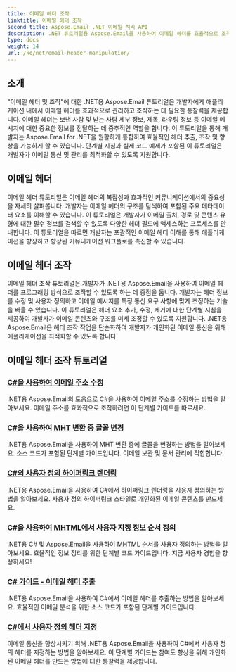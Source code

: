 ```yaml
---
title: 이메일 헤더 조작
linktitle: 이메일 헤더 조작
second_title: Aspose.Email .NET 이메일 처리 API
description: .NET 튜토리얼용 Aspose.Email을 사용하여 이메일 헤더를 효율적으로 조작합니다. 향상된 커뮤니케이션을 위해 헤더를 추출, 수정 및 개인화하는 방법을 알아보세요.
type: docs
weight: 14
url: /ko/net/email-header-manipulation/
---
```


## 소개

"이메일 헤더 및 조작"에 대한 .NET용 Aspose.Email 튜토리얼은 개발자에게 애플리케이션 내에서 이메일 헤더를 효과적으로 관리하고 조작하는 데 필요한 통찰력을 제공합니다. 이메일 헤더는 보낸 사람 및 받는 사람 세부 정보, 제목, 라우팅 정보 등 이메일 메시지에 대한 중요한 정보를 전달하는 데 중추적인 역할을 합니다. 이 튜토리얼을 통해 개발자는 Aspose.Email for .NET을 원활하게 통합하여 효율적인 헤더 추출, 조작 및 향상을 가능하게 할 수 있습니다. 단계별 지침과 실제 코드 예제가 포함된 이 튜토리얼은 개발자가 이메일 통신 및 관리를 최적화할 수 있도록 지원합니다.

## 이메일 헤더

이메일 헤더 튜토리얼은 이메일 헤더의 복잡성과 효과적인 커뮤니케이션에서의 중요성을 자세히 살펴봅니다. 개발자는 이메일 헤더의 구조를 탐색하여 포함된 주요 메타데이터 요소를 이해할 수 있습니다. 이 튜토리얼은 개발자가 이메일 출처, 경로 및 콘텐츠 유형에 대한 필수 정보를 검색할 수 있도록 다양한 헤더 필드에 액세스하는 프로세스를 안내합니다. 이 튜토리얼을 따르면 개발자는 포괄적인 이메일 헤더 이해를 통해 애플리케이션을 향상하고 향상된 커뮤니케이션 워크플로를 촉진할 수 있습니다.

## 이메일 헤더 조작

이메일 헤더 조작 튜토리얼은 개발자가 .NET용 Aspose.Email을 사용하여 이메일 헤더를 프로그래밍 방식으로 조작할 수 있도록 하는 데 중점을 둡니다. 개발자는 헤더 정보를 수정 및 사용자 정의하고 이메일 메시지를 특정 통신 요구 사항에 맞게 조정하는 기술을 배울 수 있습니다. 이 튜토리얼은 헤더 요소 추가, 수정, 제거에 대한 단계별 지침을 제공하여 개발자가 이메일 콘텐츠와 구조를 미세 조정할 수 있도록 지원합니다. .NET용 Aspose.Email은 헤더 조작 작업을 단순화하여 개발자가 개인화된 이메일 통신을 위해 애플리케이션을 최적화할 수 있도록 합니다.

## 이메일 헤더 조작 튜토리얼
### [C#을 사용하여 이메일 주소 수정](./modifying-email-addresses-with-csharp/)
.NET용 Aspose.Email의 도움으로 C#을 사용하여 이메일 주소를 수정하는 방법을 알아보세요. 이메일 주소를 효과적으로 조작하려면 이 단계별 가이드를 따르세요.
### [C#을 사용하여 MHT 변환 중 글꼴 변경](./changing-fonts-during-mht-conversion-using-csharp/)
.NET용 Aspose.Email을 사용하여 MHT 변환 중에 글꼴을 변경하는 방법을 알아보세요. 소스 코드가 포함된 단계별 가이드입니다. 이메일 보관 및 문서 관리에 적합합니다.
### [ C#의 사용자 정의 하이퍼링크 렌더링](./custom-hyperlink-rendering-in-csharp/)
.NET용 Aspose.Email을 사용하여 C#에서 하이퍼링크 렌더링을 사용자 정의하는 방법을 알아보세요. 사용자 정의 하이퍼링크 스타일로 개인화된 이메일 콘텐츠를 만드세요.
### [C#을 사용하여 MHTML에서 사용자 지정 정보 순서 정의](./defining-custom-order-of-information-in-mhtml-with-csharp/)
.NET용 C# 및 Aspose.Email을 사용하여 MHTML 순서를 사용자 정의하는 방법을 알아보세요. 효율적인 정보 정리를 위한 단계별 코드 가이드입니다. 지금 사용자 경험을 향상하세요!
### [C# 가이드 - 이메일 헤더 추출](./csharp-guide-extracting-email-headers/)
.NET용 Aspose.Email을 사용하여 C#에서 이메일 헤더를 추출하는 방법을 알아보세요. 효율적인 이메일 분석을 위한 소스 코드가 포함된 단계별 가이드입니다. 
### [C#에서 사용자 정의 헤더 지정](./specifying-custom-headers-in-csharp/)
이메일 통신을 향상시키기 위해 .NET용 Aspose.Email을 사용하여 C#에서 사용자 정의 헤더를 지정하는 방법을 알아보세요. 이 단계별 가이드는 참여도 향상을 위해 개인화된 이메일 헤더를 만드는 방법에 대한 통찰력을 제공합니다.